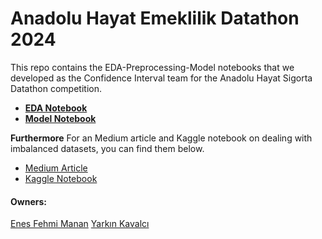 # Anadolu Hayat Emeklilik Datathon 2024

This repo contains the EDA-Preprocessing-Model notebooks that we developed as the Confidence Interval team for the Anadolu Hayat Sigorta Datathon competition.

+ **[EDA Notebook]()**
+ **[Model Notebook]()**


**Furthermore**
For an Medium article and Kaggle notebook on dealing with imbalanced datasets, you can find them below.

+ [Medium Article]()
+ [Kaggle Notebook](https://www.kaggle.com/code/smailyarknkavalc/classification-in-imbalanced-data)

####  Owners:

[Enes Fehmi Manan](https://github.com/enesmanan)
[Yarkın Kavalcı](https://github.com/Yarkin02)